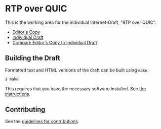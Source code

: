 # RTP over QUIC

This is the working area for the individual Internet-Draft, "RTP over QUIC".

* [Editor's Copy](https://mengelbart.github.io/rtp-over-quic-draft/#go.draft-engelbart-rtp-over-quic.html)
* [Individual Draft](https://datatracker.ietf.org/doc/html/draft-engelbart-rtp-over-quic)
* [Compare Editor's Copy to Individual Draft](https://mengelbart.github.io/rtp-over-quic-draft/#go.draft-engelbart-rtp-over-quic.diff)

## Building the Draft

Formatted text and HTML versions of the draft can be built using `make`.

```sh
$ make
```

This requires that you have the necessary software installed.  See
[the instructions](https://github.com/martinthomson/i-d-template/blob/master/doc/SETUP.md).


## Contributing

See the
[guidelines for contributions](https://github.com/mengelbart/rtp-over-quic-draft/blob/main/CONTRIBUTING.md).
